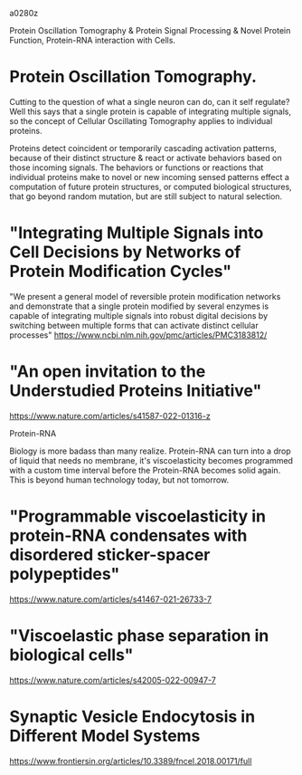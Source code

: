 a0280z

Protein Oscillation Tomography & Protein Signal Processing & Novel Protein Function, Protein-RNA interaction with Cells.

# Protein Oscillation Tomography.
Cutting to the question of what a single neuron can do, can it self regulate? Well this says that a single protein is capable of integrating multiple signals, so the concept of Cellular Oscillating Tomography applies to individual proteins.

Proteins detect coincident or temporarily cascading activation patterns, because of their distinct structure & react or activate behaviors based on those incoming signals. The behaviors or functions or reactions that individual proteins make to novel or new incoming sensed patterns effect a computation of future protein structures, or computed biological structures, that go beyond random mutation, but are still subject to natural selection.

# "Integrating Multiple Signals into Cell Decisions by Networks of Protein Modification Cycles"
"We present a general model of reversible protein modification networks and demonstrate that a single protein modified by several enzymes is capable of integrating multiple signals into robust digital decisions by switching between multiple forms that can activate distinct cellular processes"
https://www.ncbi.nlm.nih.gov/pmc/articles/PMC3183812/

# "An open invitation to the Understudied Proteins Initiative"
https://www.nature.com/articles/s41587-022-01316-z

Protein-RNA 

Biology is more badass than many realize. Protein-RNA can turn into a drop of liquid that needs no membrane, it's viscoelasticity becomes programmed with a custom time interval before the Protein-RNA becomes solid again. This is beyond human technology today, but not tomorrow. 

# "Programmable viscoelasticity in protein-RNA condensates with disordered sticker-spacer polypeptides"
https://www.nature.com/articles/s41467-021-26733-7

# "Viscoelastic phase separation in biological cells"
https://www.nature.com/articles/s42005-022-00947-7

# Synaptic Vesicle Endocytosis in Different Model Systems
https://www.frontiersin.org/articles/10.3389/fncel.2018.00171/full